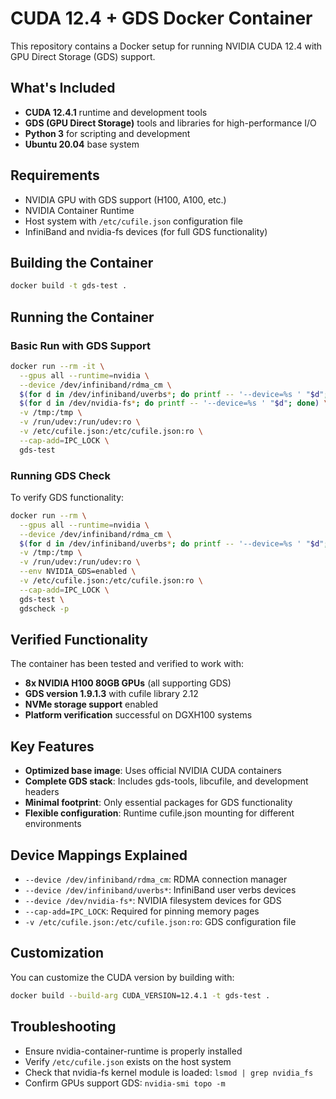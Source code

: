 # CUDA 12.4 + GDS Docker Container

This repository contains a Docker setup for running NVIDIA CUDA 12.4 with GPU Direct Storage (GDS) support.

## What's Included

- **CUDA 12.4.1** runtime and development tools
- **GDS (GPU Direct Storage)** tools and libraries for high-performance I/O
- **Python 3** for scripting and development
- **Ubuntu 20.04** base system

## Requirements

- NVIDIA GPU with GDS support (H100, A100, etc.)
- NVIDIA Container Runtime
- Host system with `/etc/cufile.json` configuration file
- InfiniBand and nvidia-fs devices (for full GDS functionality)

## Building the Container

```bash
docker build -t gds-test .
```

## Running the Container

### Basic Run with GDS Support

```bash
docker run --rm -it \
  --gpus all --runtime=nvidia \
  --device /dev/infiniband/rdma_cm \
  $(for d in /dev/infiniband/uverbs*; do printf -- '--device=%s ' "$d"; done) \
  $(for d in /dev/nvidia-fs*; do printf -- '--device=%s ' "$d"; done) \
  -v /tmp:/tmp \
  -v /run/udev:/run/udev:ro \
  -v /etc/cufile.json:/etc/cufile.json:ro \
  --cap-add=IPC_LOCK \
  gds-test
```

### Running GDS Check

To verify GDS functionality:

```bash
docker run --rm \
  --gpus all --runtime=nvidia \
  --device /dev/infiniband/rdma_cm \
  $(for d in /dev/infiniband/uverbs*; do printf -- '--device=%s ' "$d"; done) \
  -v /tmp:/tmp \
  -v /run/udev:/run/udev:ro \
  --env NVIDIA_GDS=enabled \
  -v /etc/cufile.json:/etc/cufile.json:ro \
  --cap-add=IPC_LOCK \
  gds-test \
  gdscheck -p
```

## Verified Functionality

The container has been tested and verified to work with:

- **8x NVIDIA H100 80GB GPUs** (all supporting GDS)
- **GDS version 1.9.1.3** with cufile library 2.12
- **NVMe storage support** enabled
- **Platform verification** successful on DGXH100 systems

## Key Features

- **Optimized base image**: Uses official NVIDIA CUDA containers
- **Complete GDS stack**: Includes gds-tools, libcufile, and development headers
- **Minimal footprint**: Only essential packages for GDS functionality
- **Flexible configuration**: Runtime cufile.json mounting for different environments

## Device Mappings Explained

- `--device /dev/infiniband/rdma_cm`: RDMA connection manager
- `--device /dev/infiniband/uverbs*`: InfiniBand user verbs devices
- `--device /dev/nvidia-fs*`: NVIDIA filesystem devices for GDS
- `--cap-add=IPC_LOCK`: Required for pinning memory pages
- `-v /etc/cufile.json:/etc/cufile.json:ro`: GDS configuration file

## Customization

You can customize the CUDA version by building with:

```bash
docker build --build-arg CUDA_VERSION=12.4.1 -t gds-test .
```

## Troubleshooting

- Ensure nvidia-container-runtime is properly installed
- Verify `/etc/cufile.json` exists on the host system
- Check that nvidia-fs kernel module is loaded: `lsmod | grep nvidia_fs`
- Confirm GPUs support GDS: `nvidia-smi topo -m`
